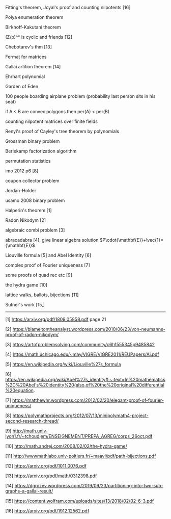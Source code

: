 Fitting's theorem, Joyal's proof and counting nilpotents [16]

Polya enumeration theorem

Birkhoff-Kakutani theorem

(Z/p)^* is cyclic and friends [12]

Chebotarev's thm [13]

Fermat for matrices

Gallai artition theorem [14]

Ehrhart polynomial

Garden of Eden

100 people boarding airplane problem (probability last person sits in his seat)

if A < B are convex polygons then per(A) < per(B)

counting nilpotent matrices over finite fields

Renyi's proof of Cayley's tree theorem by polynomials

Grossman binary problem

Berlekamp factorization algorithm

permutation statistics

imo 2012 p6 [8]

coupon collector problem

Jordan-Holder

usamo 2008 binary problem

Halperin's theorem [1]

Radon Nikodym [2]

algebraic combi problem [3]

abracadabra [4], give linear algebra solution $P\cdot{\mathbf{E}}+\vec{1}={\mathbf{E}}$

Liouville formula [5] and Abel Identity [6]

complex proof of Fourier uniqueness [7]

some proofs of quad rec etc [9]

the hydra game [10]

lattice walks, ballots, bijections [11]

Sutner's work [15,]

----------------------------------------------------------------
[1] https://arxiv.org/pdf/1809.05858.pdf page 21

[2] https://blameitontheanalyst.wordpress.com/2010/06/23/von-neumanns-proof-of-radon-nikodym/

[3] https://artofproblemsolving.com/community/c6h1555345p9485842

[4] https://math.uchicago.edu/~may/VIGRE/VIGRE2011/REUPapers/Ai.pdf

[5] https://en.wikipedia.org/wiki/Liouville%27s_formula

[6] https://en.wikipedia.org/wiki/Abel%27s_identity#:~:text=In%20mathematics%2C%20Abel's%20identity%20(also,of%20the%20original%20differential%20equation.

[7] https://matthewhr.wordpress.com/2012/02/20/elegant-proof-of-fourier-uniqueness/

[8] https://polymathprojects.org/2012/07/13/minipolymath4-project-second-research-thread/ 

[9] http://math.univ-lyon1.fr/~tchoudjem/ENSEIGNEMENT/PREPA_AGREG/corps_26oct.pdf

[10] http://math.andrej.com/2008/02/02/the-hydra-game/

[11] http://wwwmathlabo.univ-poitiers.fr/~maavl/pdf/path-bijections.pdf

[12] https://arxiv.org/pdf/1011.0076.pdf

[13] https://arxiv.org/pdf/math/0312398.pdf

[14] https://dgrozev.wordpress.com/2019/09/23/partitioning-into-two-sub-graphs-a-gallai-result/

[15] https://content.wolfram.com/uploads/sites/13/2018/02/02-6-3.pdf

[16] https://arxiv.org/pdf/1912.12562.pdf
